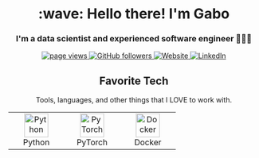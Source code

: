 <h1 align="center" id="gabrieltorresgamez-title">:wave: Hello there! I'm Gabo</h1>
<h3 align="center">I'm a data scientist and experienced software engineer 👨🏻‍💻</h3>

<p align="center">
  <a href="https://github.com/gabrieltorresgamez/">
    <img src="https://komarev.com/ghpvc/?username=gabrieltorresgamez" alt="page views" />
  </a>
  <a href="https://github.com/gabrieltorresgamez?tab=followers">
    <img alt="GitHub followers" src="https://img.shields.io/github/followers/gabrieltorresgamez?style=flat&logo=github">
  </a>
  <a href="https://fuet.ch">
    <img alt="Website" src="https://img.shields.io/website?url=https%3A%2F%2Ffuet.ch">
  </a>
  <a href="https://www.linkedin.com/in/gabrieltorresgamez/">
    <img alt="LinkedIn" src="https://img.shields.io/badge/Linked-0077B5?logo=linkedin">
  </a>
</p>

<h2 align="center" id="gabrieltorresgamez-tech">Favorite Tech</h2>

<p align="center">Tools, languages, and other things that I LOVE to work with.</p>

<table align="center">
  <tr>
    <td align="center" width="96">
      <a href="#gabrieltorresgamez-tech">
        <img src="https://cdn.iconscout.com/icon/free/png-256/free-python-3521655-2945099.png?f=webp" height="48" alt="Python" />
      </a>
      <br>Python
    </td>
    <td align="center" width="96">
      <a href="#gabrieltorresgamez-tech">
        <img src="https://github.com/gabrieltorresgamez/gabrieltorresgamez/assets/60326390/d8738990-643e-449b-b250-a2db345379a7" height="48" alt="PyTorch" />
      </a>
      <br>PyTorch
    </td>
    <td align="center" width="96"> 
      <a href="#gabrieltorresgamez-tech" >
        <img src="https://github.com/gabrieltorresgamez/gabrieltorresgamez/assets/60326390/3b336c37-a48b-4016-86cb-2757dbd02470" height="48" alt="Docker" />
      </a>
      <br>Docker
    </td> 
  </tr>
</table>
